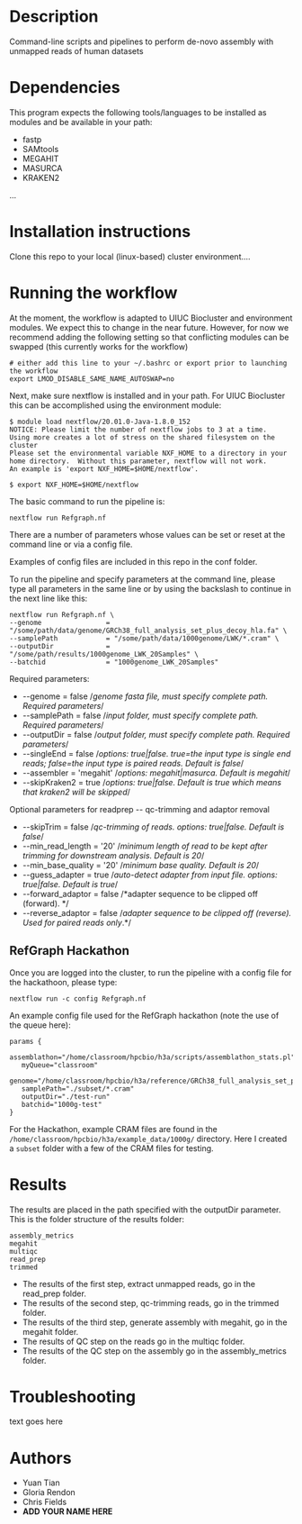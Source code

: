 # Description

Command-line scripts and pipelines to perform de-novo assembly with unmapped reads of human datasets 

# Dependencies

This program expects the following tools/languages to be installed as modules and be available in your path:

- fastp
- SAMtools
- MEGAHIT
- MASURCA
- KRAKEN2

...

# Installation instructions

Clone this repo to your local (linux-based) cluster environment....

# Running the workflow

At the moment, the workflow is adapted to UIUC Biocluster and environment modules. We expect this 
to change in the near future.  However, for now we recommend adding the following setting 
so that conflicting modules can be swapped (this currently works for the workflow)

```
# either add this line to your ~/.bashrc or export prior to launching the workflow
export LMOD_DISABLE_SAME_NAME_AUTOSWAP=no
```

Next, make sure nextflow is installed and in your path.  For UIUC Biocluster this can 
be accomplished using the environment module:

```
$ module load nextflow/20.01.0-Java-1.8.0_152
NOTICE: Please limit the number of nextflow jobs to 3 at a time.  Using more creates a lot of stress on the shared filesystem on the cluster
Please set the environmental variable NXF_HOME to a directory in your home directory.  Without this parameter, nextflow will not work.
An example is 'export NXF_HOME=$HOME/nextflow'.

$ export NXF_HOME=$HOME/nextflow
```

The basic command to run the pipeline is: 

```
nextflow run Refgraph.nf
```

There are a number of parameters whose values can be set or reset at the command line or via a config file.

Examples of config files are included in this repo in the conf folder.

To run the pipeline and specify parameters at the command line, please type all parameters in the same line or by using the backslash to continue in the next line like this:

```
nextflow run Refgraph.nf \
--genome                = "/some/path/data/genome/GRCh38_full_analysis_set_plus_decoy_hla.fa" \
--samplePath            = "/some/path/data/1000genome/LWK/*.cram" \
--outputDir             = "/some/path/results/1000genome_LWK_20Samples" \
--batchid               = "1000genome_LWK_20Samples"
```

Required parameters:

-  --genome                = false          /*genome fasta file, must specify complete path. Required parameters*/
-  --samplePath            = false          /*input folder, must specify complete path. Required parameters*/
-  --outputDir             = false          /*output folder, must specify complete path. Required parameters*/
-  --singleEnd             = false          /*options: true|false. true=the input type is single end reads; false=the input type is paired reads. Default is false*/
-  --assembler             = 'megahit'      /*options: megahit|masurca. Default is megahit*/
-  --skipKraken2           = true           /*options: true|false. Default is true which means that kraken2 will be skipped*/


Optional parameters for readprep --  qc-trimming and adaptor removal

-  --skipTrim              = false           /*qc-trimming of reads. options: true|false. Default is false*/     
-  --min_read_length       = '20'            /*minimum length of read to be kept after trimming for downstream analysis. Default is 20*/
-  --min_base_quality      = '20'            /*minimum base quality. Default is 20*/
-  --guess_adapter         = true            /*auto-detect adapter from input file. options: true|false. Default is true*/
-  --forward_adaptor       = false           /*adapter sequence to be clipped off (forward). */
-  --reverse_adaptor       = false           /*adapter sequence to be clipped off (reverse). Used for paired reads only*.*/

## RefGraph Hackathon

Once you are logged into the cluster, to run the pipeline with a config file for the hackathoon, please type:

```
nextflow run -c config Refgraph.nf
```

An example config file used for the RefGraph hackathon (note the use of the queue here):

```
params {
   assemblathon="/home/classroom/hpcbio/h3a/scripts/assemblathon_stats.pl"
   myQueue="classroom"
   genome="/home/classroom/hpcbio/h3a/reference/GRCh38_full_analysis_set_plus_decoy_hla.fa"
   samplePath="./subset/*.cram"
   outputDir="./test-run"
   batchid="1000g-test"
}
```

For the Hackathon, example CRAM files are found in the `/home/classroom/hpcbio/h3a/example_data/1000g/` directory. Here I created a `subset` folder with a few of the CRAM files for testing.

# Results

The results are placed in the path specified with the outputDir parameter. 
This is the folder structure of the results folder:

```
assembly_metrics
megahit
multiqc
read_prep
trimmed  
```

-  The results of the first step, extract unmapped reads, go in the read_prep folder.
-  The results of the second step, qc-trimming reads, go in the trimmed folder.
-  The results of the third step, generate assembly with megahit, go in the megahit folder.
-  The results of QC step on the reads go in the multiqc folder.
-  The results of the QC step on the assembly go in the assembly_metrics folder.


# Troubleshooting

text goes here

# Authors

* Yuan Tian
* Gloria Rendon
* Chris Fields
* **ADD YOUR NAME HERE**
